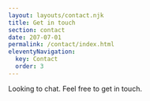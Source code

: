 ```yaml
---
layout: layouts/contact.njk
title: Get in touch
section: contact
date: 207-07-01
permalink: /contact/index.html
eleventyNavigation:
  key: Contact
  order: 3
---
```

Looking to chat. Feel free to get in touch. 